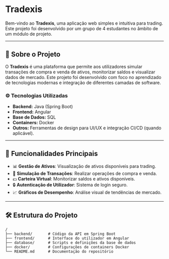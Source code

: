 # Tradexis

Bem-vindo ao **Tradexis**, uma aplicação web simples e intuitiva para trading. Este projeto foi desenvolvido por um grupo de 4 estudantes no âmbito de um módulo de projeto.

---

## 📖 Sobre o Projeto

O **Tradexis** é uma plataforma que permite aos utilizadores simular transações de compra e venda de ativos, monitorizar saldos e visualizar dados de mercado. Este projeto foi desenvolvido com foco no aprendizado de tecnologias modernas e integração de diferentes camadas de software.

### ⚙️ Tecnologias Utilizadas
- **Backend:** Java (Spring Boot)
- **Frontend:** Angular
- **Base de Dados:** SQL
- **Containers:** Docker
- **Outros:** Ferramentas de design para UI/UX e integração CI/CD (quando aplicável).

---

## 🚀 Funcionalidades Principais
- 📊 **Gestão de Ativos**: Visualização de ativos disponíveis para trading.
- 💼 **Simulação de Transações**: Realizar operações de compra e venda.
- 💵 **Carteira Virtual**: Monitorizar saldos e ativos disponíveis.
- 🔒 **Autenticação de Utilizador**: Sistema de login seguro.
- 📈 **Gráficos de Desempenho**: Análise visual de tendências de mercado.

---

## 🛠️ Estrutura do Projeto

```plaintext
/
├── backend/       # Código da API em Spring Boot
├── frontend/      # Interface do utilizador em Angular
├── database/      # Scripts e definições da base de dados
├── docker/        # Configurações de containers Docker
└── README.md      # Documentação do repositório

